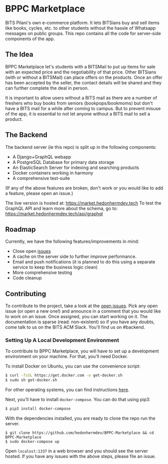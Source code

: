 # BPPC Marketplace
BITS Pilani's own e-commerce platform. It lets BITSians buy and sell items like books, cycles, etc. to other students without the hassle of Whatsapp messages on public groups. This repo contains all the code for server-side components of the app. 

## The Idea
BPPC Marketplace let's students with a BITSMail to put up items for sale with an expected price and the negotiability of that price. Other BITSians (with or without a BITSMail) can place offers on the products. Once an offer has been accepted by the seller, the contact details will be shared and they can further complete the deal in person.

It is important to allow users without a BITS mail as there are a number of freshers who buy books from seniors (bookpops/bookmoms) but don't have a BITS mail for a while after coming to campus. But to prevent misuse of the app, it is essential to not let anyone without a BITS mail to sell a product. 

## The Backend
The backend server (ie this repo) is split up in the following components: 

- A Django+GraphQL webapp
- A PostgreSQL Database for primary data storage
- An ElasticSearch Server for indexing and searching products
- Docker containers working in harmony
- A comprehensive test-suite

(If any of the above features are broken, don't work or you would like to add a feature, please open an issue.)

The live version is hosted at: https://market.hedonhermdev.tech
To test the GraphQL API and learn more about the schema, go to: https://market.hedonhermdev.tech/api/graphql 


## Roadmap
Currently, we have the following features/improvements in mind: 

- Close open [issues](https://github.com/hedonhermdev/BPPC-Marketplace/issues)
- A cache on the server side to further improve performance. 
- Email and push notifications (it is planned to do this using a separate service to keep the business logic clean)
- More comprehensive testing
- Code cleanup


## Contributing 
To contribute to the project, take a look at the [open issues](https://github.com/hedonhermdev/BPPC-Marketplace/issues). Pick any open issue (or open a new one!) and announce in a comment that you would like to work on an issue. Once assigned, you can start working on it. The documentation is sparse (read: non-existent) so if you have any doubts, come talk to us on the BITS ACM Slack. You'll find us on #backend. 

### Setting Up A Local Development Environment
To contribute to BPPC Marketplace, you will have to set up a development environment on your machine. For that, you'll need Docker.

To install Docker on Ubuntu, you can use the convenience script: 
```bash
$ curl -fsSL https://get.docker.com -o get-docker.sh
$ sudo sh get-docker.sh
```

For other operating systems, you can find instructions [here](https://docs.docker.com/get-docker/).

Next, you'll have to install `docker-compose`. You can do that using pip3:
```bash
$ pip3 install docker-compose
```
With the dependencies installed, you are ready to clone the repo run the server. 
```
$ git clone https://github.com/hedonhermdev/BPPC-Marketplace && cd BPPC-Marketplace
$ sudo docker-compose up
```
Open `localost:1337` in a web browser and you should see the server hosted. If you have any issues with the above steps, please file an issue. 

